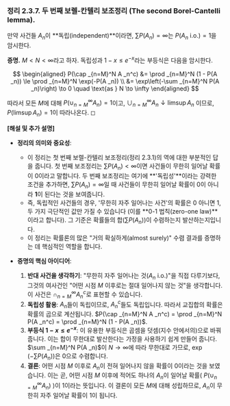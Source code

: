 ### **정리 2.3.7. 두 번째 보렐-칸텔리 보조정리 (The second Borel-Cantelli lemma).**

만약 사건들 $A _n$이 **독립(independent)**이라면, $\sum P(A _n) = \infty$는 $P(A _n \text{ i.o.}) = 1$을 암시한다.

**증명.** $M < N < \infty$라고 하자. 독립성과 $1-x \le e^{-x}$라는 부등식은 다음을 암시한다.

$$ \begin{aligned} P(\cap _{n=M}^N A _n^c) &= \prod _{n=M}^N (1 - P(A _n)) \le \prod _{n=M}^N \exp(-P(A _n)) \\ 
&= \exp\left(-\sum _{n=M}^N P(A _n)\right) \to 0 \quad \text{as } N \to \infty \end{aligned} $$

따라서 모든 $M$에 대해 $P(\cup _{n=M}^\infty A _n) = 1$이고, $\cup _{n=M}^\infty A _n \downarrow \limsup A _n$ 이므로, $P(\limsup A _n) = 1$이 따라나온다. ◻

**[해설 및 추가 설명]**

*   **정리의 의미와 중요성**:
    *   이 정리는 첫 번째 보렐-칸텔리 보조정리(정리 2.3.1)의 역에 대한 부분적인 답을 줍니다. 첫 번째 보조정리는 $\sum P(A _n) < \infty$이면 사건들이 무한히 일어날 확률이 0이라고 말합니다. 두 번째 보조정리는 여기에 **'독립성'**이라는 강력한 조건을 추가하면, $\sum P(A _n) = \infty$일 때 사건들이 무한히 일어날 확률이 0이 아니라 **1**이 된다는 것을 보여줍니다.
    *   즉, 독립적인 사건들의 경우, '무한히 자주 일어나는 사건'의 확률은 0 아니면 1, 두 가지 극단적인 값만 가질 수 있습니다 (이를 **0-1 법칙(zero-one law)**이라고 합니다). 그 기준은 확률들의 합($\sum P(A _n)$)이 수렴하는지 발산하는지입니다.
    *   이 정리는 확률론의 많은 "거의 확실하게(almost surely)" 수렴 결과를 증명하는 데 핵심적인 역할을 합니다.

*   **증명의 핵심 아이디어**:
    1.  **반대 사건을 생각하기**: "무한히 자주 일어나는 것($A _n \text{ i.o.}$)"을 직접 다루기보다, 그것의 여사건인 "어떤 시점 $M$ 이후로는 절대 일어나지 않는 것"을 생각합니다. 이 사건은 $\cap _{n=M}^\infty A _n^c$로 표현할 수 있습니다.
    2.  **독립성 활용**: $A _n$들이 독립이므로, $A _n^c$들도 독립입니다. 따라서 교집합의 확률은 확률의 곱으로 계산됩니다. $P(\cap _{n=M}^N A _n^c) = \prod _{n=M}^N P(A _n^c) = \prod _{n=M}^N (1 - P(A _n))$.
    3.  **부등식 $1-x \le e^{-x}$**: 이 유용한 부등식은 곱셈을 덧셈(지수 안에서의)으로 바꿔줍니다. 이는 합이 무한대로 발산한다는 가정을 사용하기 쉽게 만들어 줍니다. $\sum _{n=M}^N P(A _n)$이 $N \to \infty$에 따라 무한대로 가므로, $\exp(-\sum P(A _n))$은 0으로 수렴합니다.
    4.  **결론**: 어떤 시점 $M$ 이후로 $A _n$이 전혀 일어나지 않을 확률이 0이라는 것을 보였습니다. 이는 곧, 어떤 시점 $M$ 이후에 적어도 하나의 $A _n$이 일어날 확률( $P(\cup _{n=M}^\infty A _n)$ )이 1이라는 뜻입니다. 이 결론이 모든 $M$에 대해 성립하므로, $A _n$이 무한히 자주 일어날 확률이 1이 됩니다.
